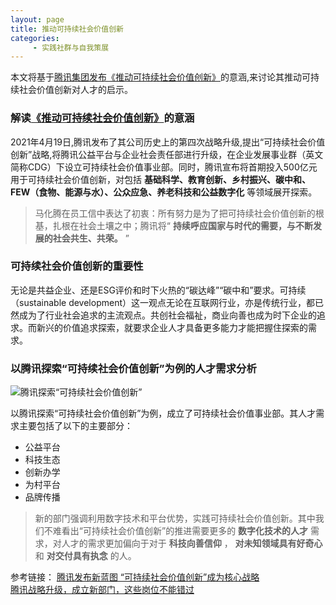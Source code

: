 ```yaml
---
layout: page
title: 推动可持续社会价值创新
categories:
     - 实践社群与自我策展
---
```


本文将基于[腾讯集团发布《推动可持续社会价值创新》](https://mp.weixin.qq.com/s/9puAGSuORGeZ7-8EbK_xRQ)的意涵,来讨论其推动可持续社会价值创新对人才的启示。

### 解读[《推动可持续社会价值创新》](https://mp.weixin.qq.com/s/9puAGSuORGeZ7-8EbK_xRQ)的意涵
2021年4月19日,腾讯发布了其公司历史上的第四次战略升级,提出“可持续社会价值创新”战略,将腾讯公益平台与企业社会责任部进行升级，在企业发展事业群（英文简称CDG）下设立可持续社会价值事业部。同时，腾讯宣布将首期投入500亿元用于可持续社会价值创新，对包括 **基础科学、教育创新、乡村振兴、碳中和、FEW（食物、能源与水）、公众应急、养老科技和公益数字化** 等领域展开探索。

>马化腾在员工信中表达了初衷：所有努力是为了把可持续社会价值创新的根基，扎根在社会土壤之中；腾讯将“ **持续呼应国家与时代的需要，与不断发展的社会共生、共荣。** ”

### 可持续社会价值创新的重要性

无论是共益企业、还是ESG评价和时下火热的“碳达峰”“碳中和”要求。可持续（sustainable development）这一观点无论在互联网行业，亦是传统行业，都已然成为了行业社会追求的主流观点。共创社会福祉，商业向善也成为时下企业的追求。而新兴的价值追求探索，就要求企业人才具备更多能力才能把握住探索的需求。

### 以腾讯探索“可持续社会价值创新”为例的人才需求分析  
![腾讯探索“可持续社会价值创新”](https://inews.gtimg.com/newsapp_bt/0/13429906671/1000 "腾讯探索“可持续社会价值创新”")

以腾讯探索“可持续社会价值创新”为例，成立了可持续社会价值事业部。其人才需求主要包括了以下的主要部分：
* 公益平台
* 科技生态
* 创新办学
* 为村平台
* 品牌传播  
> 新的部门强调利用数字技术和平台优势，实践可持续社会价值创新。其中我们不难看出“可持续社会价值创新”的推进需要更多的 **数字化技术的人才** 需求，对人才的需求更加偏向于对于 **科技向善信仰** ， **对未知领域具有好奇心** 和 **对交付具有执念** 的人。

参考链接： 
[腾讯发布新蓝图 “可持续社会价值创新”成为核心战略](https://m.gmw.cn/baijia/2021-04/19/34775353.html)  
[腾讯战略升级，成立新部门，这些岗位不能错过](https://mp.weixin.qq.com/s/9DO_pl9r0rA7tynwmELtOA)